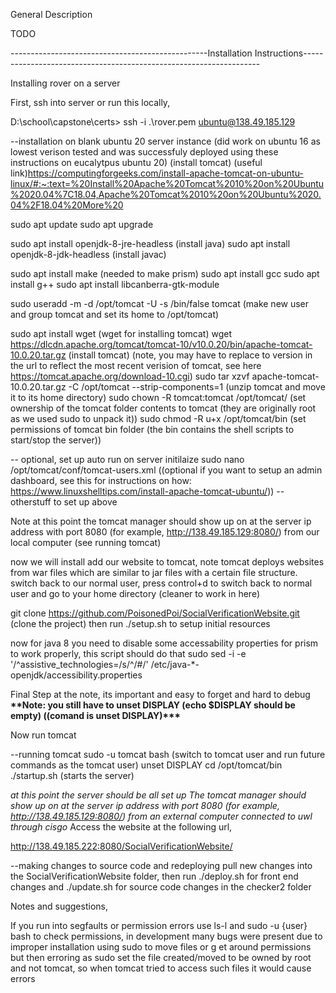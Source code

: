 General Description

TODO

-------------------------------------------------Installation Instructions-------------------------------------------------------------------


Installing rover on a server

First, ssh into server or run this locally,

D:\school\capstone\certs> ssh -i .\rover.pem ubuntu@138.49.185.129

--installation on blank ubuntu 20 server instance (did work on ubuntu 16 as lowest verison tested and was successfuly deployed using these instructions on eucalytpus ubuntu 20)
(install tomcat) (useful link)https://computingforgeeks.com/install-apache-tomcat-on-ubuntu-linux/#:~:text=%20Install%20Apache%20Tomcat%2010%20on%20Ubuntu%2020.04%7C18.04,Apache%20Tomcat%2010%20on%20Ubuntu%2020.04%2F18.04%20More%20

sudo apt update
sudo apt upgrade

sudo apt install openjdk-8-jre-headless (install java)
sudo apt install openjdk-8-jdk-headless (install javac)

sudo apt install make (needed to make prism)
sudo apt install gcc
sudo apt install g++
sudo apt install libcanberra-gtk-module

sudo useradd -m -d /opt/tomcat -U -s /bin/false tomcat (make new user and group tomcat and set its home to /opt/tomcat)

sudo apt install wget (wget for installing tomcat)
wget https://dlcdn.apache.org/tomcat/tomcat-10/v10.0.20/bin/apache-tomcat-10.0.20.tar.gz (install tomcat) (note, you may have to replace to version in the url to reflect the most recent verision of tomcat, see here https://tomcat.apache.org/download-10.cgi)
sudo tar xzvf apache-tomcat-10.0.20.tar.gz -C /opt/tomcat --strip-components=1 (unzip tomcat and move it to its home directory)
sudo chown -R tomcat:tomcat /opt/tomcat/ (set ownership of the tomcat folder contents to tomcat (they are originally root as we used sudo to unpack it))
sudo chmod -R u+x /opt/tomcat/bin (set permissions of tomcat bin folder (the bin contains the shell scripts to start/stop the server))

-- optional, set up auto run on server initilaize
sudo nano /opt/tomcat/conf/tomcat-users.xml ((optional if you want to setup an admin dashboard, see this for instructions on how: https://www.linuxshelltips.com/install-apache-tomcat-ubuntu/))
-- otherstuff to set up above

Note at this point the tomcat manager should show up on at the server ip address with port 8080 (for example, http://138.49.185.129:8080/) from our local computer (see running tomcat)

now we will install add our website to tomcat, note tomcat deploys websites from war files which are similar to jar files with a certain file structure.
switch back to our normal user,
press control+d to switch back to normal user and go to your home directory (cleaner to work in here)

git clone https://github.com/PoisonedPoi/SocialVerificationWebsite.git (clone the project)
then run ./setup.sh to setup initial resources

now for java 8 you need to disable some accessability properties for prism to work properly, this script should do that
sudo sed -i -e '/^assistive_technologies=/s/^/#/' /etc/java-\*-openjdk/accessibility.properties

Final Step at the note, its important and easy to forget and hard to debug
****\*\*****Note: you still have to unset DISPLAY (echo \$DISPLAY should be empty) ((comand is unset DISPLAY)****\*\*\*****

Now run tomcat

--running tomcat
sudo -u tomcat bash (switch to tomcat user and run future commands as the tomcat user)
unset DISPLAY
cd /opt/tomcat/bin
./startup.sh (starts the server)

_at this point the server should be all set up_
_The tomcat manager should show up on at the server ip address with port 8080 (for example, http://138.49.185.129:8080/) from an external computer connected to uwl through cisgo_
Access the website at the following url,

http://138.49.185.222:8080/SocialVerificationWebsite/

--making changes to source code and redeploying
pull new changes into the SocialVerificationWebsite folder,
then run ./deploy.sh for front end changes and ./update.sh for source code changes in the checker2 folder

Notes and suggestions,

If you run into segfaults or permission errors use ls-l and sudo -u {user} bash to check permissions, in development many bugs were present due to improper installation using sudo to move files or g et around permissions but then erroring as sudo set the file created/moved to be owned by root and not tomcat, so when tomcat tried to access such files it would cause errors
